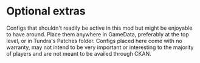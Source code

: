 # Optional extras

Configs that shouldn't readily be active in this mod but might be enjoyable to have around. Place them anywhere in GameData, preferably at the top level, or in Tundra's Patches folder. Configs placed here come with no warranty, may not intend to be very important or interesting to the majority of players and are not meant to be availed through CKAN.